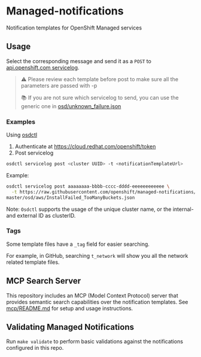 # Managed-notifications

Notification templates for OpenShift Managed services

## Usage

Select the corresponding message and send it as a `POST` to
[api.openshift.com servicelog](https://api.openshift.com/?urls.primaryName=Service%20logs#/default/post_api_service_logs_v1_cluster_logs).

> :warning: Please review each template before post to make sure all the
> parameters are passed with -p
>
> :books: If you are not sure which servicelog to send, you can use the
> generic one in [osd/unknown_failure.json](./osd/unknown_failure.json)

### Examples

Using [osdctl](https://github.com/openshift/osdctl)

1. Authenticate at <https://cloud.redhat.com/openshift/token>
2. Post servicelog

```bash
osdctl servicelog post <cluster UUID> -t <notificationTemplateUrl>
```

Example:

```bash
osdctl servicelog post aaaaaaaa-bbbb-cccc-dddd-eeeeeeeeeeee \
  -t https://raw.githubusercontent.com/openshift/managed-notifications/\
master/osd/aws/InstallFailed_TooManyBuckets.json
```

Note: `Osdctl` supports the usage of the unique cluster name, or the
internal- and external ID as clusterID.

### Tags

Some template files have a `_tag` field for easier searching.

For example, in GitHub, searching `t_network` will show you all the network
related template files.

## MCP Search Server

This repository includes an MCP (Model Context Protocol) server that provides
semantic search capabilities over the notification templates. See
[mcp/README.md](mcp/README.md) for setup and usage instructions.

## Validating Managed Notifications

Run `make validate` to perform basic validations against the notifications
configured in this repo.

